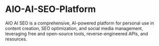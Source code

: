 # AIO-AI-SEO-Platform
AIO AI SEO is a comprehensive, AI-powered platform for personal use in content creation, SEO optimization, and social media management, leveraging free and open-source tools, reverse-engineered APIs, and resources.
